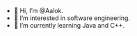 - 👋 Hi, I’m @Aalok.
- 👀 I’m interested in software engineering.
- 🌱 I’m currently learning Java and C++.

<!---
Aalopk-kali/Aalopk-kali is a ✨ special ✨ repository because its `README.md` (this file) appears on your GitHub profile.
You can click the Preview link to take a look at your changes.
--->
